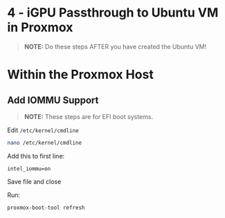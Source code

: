 4 - iGPU Passthrough to Ubuntu VM in Proxmox
============================================
> **NOTE:** Do these steps AFTER you have created the Ubuntu VM!
# Within the Proxmox Host
## Add IOMMU Support
> **NOTE:** These steps are for EFI boot systems.

Edit `/etc/kernel/cmdline`
```sh
nano /etc/kernel/cmdline
```
Add this to first line:
```EditorConfig
intel_iommu=on
```
Save file and close

Run:
```sh
proxmox-boot-tool refresh
```
